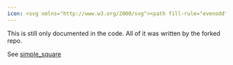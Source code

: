 ```yaml
---
icon: <svg xmlns="http://www.w3.org/2000/svg"><path fill-rule="evenodd" clip-rule="evenodd" d="M16.8966 0H3.10345C1.38946 0 0 1.38946 0 3.10345V16.8966C0 18.6105 1.38946 20 3.10345 20H16.8966C18.6105 20 20 18.6105 20 16.8966V3.10345C20 1.38946 18.6105 0 16.8966 0ZM16.8966 2.06897H3.10345C2.53212 2.06897 2.06897 2.53212 2.06897 3.10345V16.8966C2.06897 17.4679 2.53212 17.931 3.10345 17.931H16.8966C17.4679 17.931 17.931 17.4679 17.931 16.8966V3.10345C17.931 2.53212 17.4679 2.06897 16.8966 2.06897Z"/></svg>
---
```


This is still only documented in the code. All of it was written by the forked repo.

See [simple_square](examples.md)